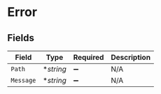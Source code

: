 # Error


## Fields

| Field              | Type               | Required           | Description        |
| ------------------ | ------------------ | ------------------ | ------------------ |
| `Path`             | **string*          | :heavy_minus_sign: | N/A                |
| `Message`          | **string*          | :heavy_minus_sign: | N/A                |